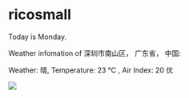 # ricosmall

Today is Monday.

Weather infomation of 深圳市南山区， 广东省， 中国: 

Weather: 晴, Temperature: 23 ℃ , Air Index: 20 优

<img src="https://github-readme-stats.vercel.app/api?username=ricosmall&show_icons=true" />
